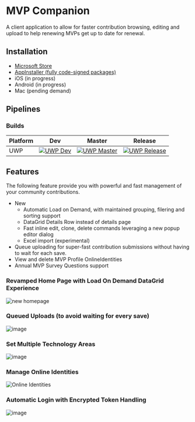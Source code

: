 # MVP Companion 

A client application to allow for faster contribution browsing, editing and upload to help renewing MVPs get up to date for renewal.

## Installation
- [Microsoft Store](https://www.microsoft.com/store/apps/9NRXNX3WLH77)
- [AppInstaller (fully code-signed packages)](https://dvlup.blob.core.windows.net/general-app-files/Installers/MvpCompanion/index.html)
- iOS (in progress)
- Android (in progress)
- Mac (pending demand)

## Pipelines
### Builds
| Platform | Dev | Master | Release |
|----------|-----|--------|---------|
| UWP | [![UWP Dev](https://dev.azure.com/lance/MVP%20Companion%20Ops/_apis/build/status/UWP%20%5BDev%5D)](https://dev.azure.com/lance/MVP%20Companion%20Ops/_build/latest?definitionId=8) | [![UWP Master](https://dev.azure.com/lance/MVP%20Companion%20Ops/_apis/build/status/UWP%20%5BMaster%5D)](https://dev.azure.com/lance/MVP%20Companion%20Ops/_build/latest?definitionId=14) |  [![UWP Release](https://dev.azure.com/lance/MVP%20Companion%20Ops/_apis/build/status/UWP%20%5BRelease%5D)](https://dev.azure.com/lance/MVP%20Companion%20Ops/_build/latest?definitionId=15) |

## Features

The following feature provide you with powerful and fast management of your community contributions.

- New
  - Automatic Load on Demand, with maintained grouping, filering and sorting support
  - DataGrid Details Row instead of details page
  - Fast inline edit, clone, delete commands leveraging a new popup editor dialog
  - Excel import (experimental)
- Queue uploading for super-fast contribution submissions without having to wait for each save.
- View and delete MVP Profile OnlineIdentities
- Annual MVP Survey Questions support

### Revamped Home Page with Load On Demand DataGrid Experience
![new homepage](https://user-images.githubusercontent.com/3520532/153973369-b3a44f1d-024e-4243-a363-51054454cd09.png)

### Queued Uploads (to avoid waiting for every save)
![image](https://content.screencast.com/users/lance.mccarthy/folders/Snagit/media/054a5bfe-3d1f-4aec-b4df-1473d662e789/03.09.2018-18.36.GIF)

### Set Multiple Technology Areas
![image](https://dvlup.blob.core.windows.net/general-app-files/MVP%20Companion/MutipleTechAreas.gif)

### Manage Online Identities
![Online Identities](https://user-images.githubusercontent.com/3520532/50461434-5a614780-094c-11e9-856c-14fdfc1dd5ac.png)

### Automatic Login with Encrypted Token Handling
![image](https://dvlup.blob.core.windows.net/general-app-files/MVP%20Companion/MVP_Companion_1.7_update.gif)
